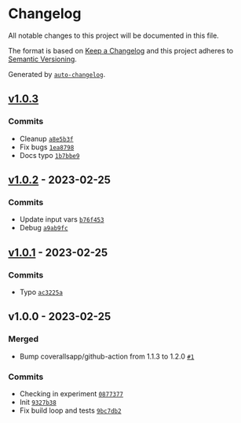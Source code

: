 # Changelog

All notable changes to this project will be documented in this file.

The format is based on [Keep a Changelog](https://keepachangelog.com/en/1.0.0/)
and this project adheres to [Semantic Versioning](https://semver.org/spec/v2.0.0.html).

Generated by [`auto-changelog`](https://github.com/CookPete/auto-changelog).

## [v1.0.3](https://github.com/hifiwi-fi/bc-bookmarklet/compare/v1.0.2...v1.0.3)

### Commits

- Cleanup [`a8e5b3f`](https://github.com/hifiwi-fi/bc-bookmarklet/commit/a8e5b3f728b178cf91efa8395750bfa55a0fc883)
- Fix bugs [`1ea8798`](https://github.com/hifiwi-fi/bc-bookmarklet/commit/1ea8798164806ca5d376e4fb1baa56e83b43ac98)
- Docs typo [`1b7bbe9`](https://github.com/hifiwi-fi/bc-bookmarklet/commit/1b7bbe9942cc0d664693ab658e1bd639ed08c41d)

## [v1.0.2](https://github.com/hifiwi-fi/bc-bookmarklet/compare/v1.0.1...v1.0.2) - 2023-02-25

### Commits

- Update input vars [`b76f453`](https://github.com/hifiwi-fi/bc-bookmarklet/commit/b76f4539fec658303cce7594215a3e2434a92da2)
- Debug [`a9ab9fc`](https://github.com/hifiwi-fi/bc-bookmarklet/commit/a9ab9fca5a437427e4cf4e77390eb972841e5960)

## [v1.0.1](https://github.com/hifiwi-fi/bc-bookmarklet/compare/v1.0.0...v1.0.1) - 2023-02-25

### Commits

- Typo [`ac3225a`](https://github.com/hifiwi-fi/bc-bookmarklet/commit/ac3225ae011b65a23f2dd145ca029ee0470b339b)

## v1.0.0 - 2023-02-25

### Merged

- Bump coverallsapp/github-action from 1.1.3 to 1.2.0 [`#1`](https://github.com/hifiwi-fi/bc-bookmarklet/pull/1)

### Commits

- Checking in experiment [`0877377`](https://github.com/hifiwi-fi/bc-bookmarklet/commit/0877377cb195f480023f8e2552fc33705579a53e)
- Init [`9327b38`](https://github.com/hifiwi-fi/bc-bookmarklet/commit/9327b389a1b80a2d064594d9e2e8c3ed31c57d7a)
- Fix build loop and tests [`9bc7db2`](https://github.com/hifiwi-fi/bc-bookmarklet/commit/9bc7db29c0324861479f6c5f4dfa7901c4659600)
